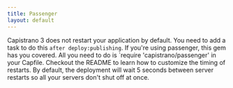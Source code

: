```yaml
---
title: Passenger
layout: default
---
```


Capistrano 3 does not restart your application by default.  You need to add a task to do this `after deploy:publishing`.
If you're using passenger, this gem has you covered.  All you need to do is `require 'capistrano/passenger' in your Capfile.
Checkout the README to learn how to customize the timing of restarts. By default, the deployment will wait 5 seconds between server restarts so all your servers don't shut off at once.

<div class="github-widget" data-repo="capistrano/passenger"></div>

